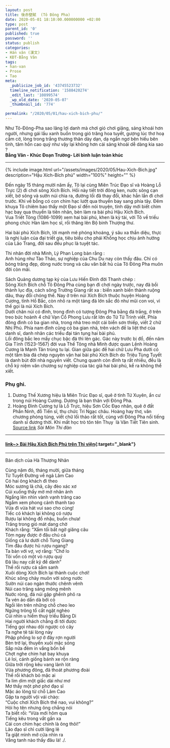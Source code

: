 ```yaml
---
layout: post
title: 後赤壁賦  (Tô Đông Pha)
date: 2020-05-01 18:10:00.000000000 +02:00
type: post
parent_id: '0'
published: true
password: ''
status: publish
categories:
- Hán văn (漢文)
- KĐT-Bằng Vân
tags:
- han-van
- Prose
- Tao
meta:
  _publicize_job_id: '43745523732'
  timeline_notification: '1588420274'
  _edit_last: '10899574'
  _wp_old_date: '2020-05-07'
  _thumbnail_id: '774'

permalink: "/2020/05/01/hau-xich-bich-phu/"
---
```


Như Tô-Đông-Pha sao lãng lợi danh mà chơi gió chơi giăng, sảng khoái hơn người, nhưng gái lầu xanh buồn trong gió trăng hoa tuyết, gượng lúc thơ hoạ cầm cờ, lòng trong trắng thương thân dày dạn, dạ ngẩn ngơ bên hiếu bên tình, tâm hồn cao quý như vậy lại không hơn cái sảng khoái dễ dàng kia sao ?  
**Bằng Vân - Khúc Đoạn Trường- Lời bình luận toàn khúc**  

***
 

{% 
   include image.html url="/assets/images/2020/05/Hau-Xich-Bich.jpg"
                      description="Hậu Xích-Bích phú"
                      width="100%"
                      height=""
%}  

Đến ngày 15 tháng mười năm ấy, Tô lại cùng Miên Trúc Đạo sĩ và Hoàng Lỗ Trực (2) đi chơi sông Xích Bích. Hồi này tiết trời đông ken, nước sông cạn xiết, bờ sông và sườn núi chìa ra, đường lối đã thay đổi, khác hẳn lần đi chơi trước. Khi về bỗng có con chim hạc lướt qua thuyền bay sang phía tây. Đêm khuya Tô chiêm bao thấy một Đạo sĩ đến nói truyện, tỉnh dậy mới biết chim hạc bay qua thuyền là tiên nhân, bèn làm ra bài phú Hậu Xích Bích.  
Vua Triết Tông (1086-1099) xem hai bài phú, khen là kỳ tài, vời Tô về triều phong chức Hàn lâm học sĩ, rồi thăng lên Bộ binh Thượng thư.  


Hai bài phú Xích Bích, lời mạnh mẽ phóng khoáng, ý sâu xa thần diệu, thực là nghị luận của đại triết gia, tiêu biểu cho phái Khổng học chịu ảnh hưởng của Lão Trang, đời sau đều phục là tuyệt tác.  


Thi nhân đời nhà Minh, Lý Phan Long bàn rằng :  
Anh hùng như Tào Tháo, sự nghiệp của Chu Du nay còn thấy đâu. Chỉ có bóng trăng đẹp, dòng nước trong và câu văn bất hủ của Tô Đông Pha muôn đời còn mãi.  


Sách Quảng dương tạp ký của Lưu Hiến Đình đời Thanh chép :  
Sông Xích Bích chỗ Tô Đông Pha cùng bạn đi chơi ngày trước, nay đã bồi thành lục địa, cách sông Trường Giang rất xa : biển xanh biến thành ruộng dâu, thay đổi chóng thế. Nay ở trên núi Xích Bích thuộc huyện Hoàng Cương, tỉnh Hồ Bắc, còn nhô ra một tảng đá lớn sắc đỏ như mũi con voi, vì thế gọi là núi Xích Bích.  
Dưới chân núi có đình, trong đình có tượng Đông Pha bằng đá trắng, ở trên treo bức hoành 4 chữ Vạn Cổ Phong Lưu rất lớn do Từ Tử Trinh viết. Phía đông đình có ba gian nhà, trong nhà treo một cái biển sơn thiếp, viết 2 chữ Nhị Phú. Phía nam đình cũng có ba gian nhà, trên vách đề la liệt thơ của danh sĩ, danh nhân các triều đại tán tụng hai bài phú.  
Lối đông bắc leo mấy chục bậc đá thì lên gác. Gác này trước bị đổ, đến năm Gia Tĩnh (1523-1567) đời vua Thế Tông nhà Minh được quan Lệnh Hoàng Cương là Mạnh Tân trùng tu lại. Gian giữa gác đề hai chữ Lưu Pha dưới có một tấm bia đá chép nguyên văn hai bài phú Xích Bích do Triệu Tùng Tuyết là danh bút đời nhà nguyên viết. Chung quanh còn đình tạ rất nhiều, đều là chỗ kỷ niệm văn chương sự nghiệp của tác giả hai bài phú, kể ra không thể xiết.  


### Phụ ghi.


1. Dương Thế Xương hiệu là Miên Trúc Đạo sĩ, quê ở tỉnh Tứ Xuyên, ẩn cư trong núi Hoàng Cương. Dương là bạn thân với Đông Pha.  
2. Hoàng Đình Cương tự là Lỗ Trực, hiệu Sơn Cốc Đạo nhân, quê ở đất Phần Ninh, đỗ Tiến sĩ, thụ chức Tri Ngạc châu. Hoàng hay thơ, văn chương phóng túng, viết chữ lối thảo rất tốt, cùng với Đông Pha nổi tiếng danh sĩ đương thời. Khi mất học trò tôn tên Thụy&nbsp; là Văn Tiết Tiên sinh.  
[Source link](http://www.saimonthidan.com/?c=article&p=1037) *Sài Môn Thi đàn*

***


#### [link~> Bài Hậu Xích Bích Phú trên Thi viện](https://www.thivien.net/T%C3%B4-Th%E1%BB%A9c/H%E1%BA%ADu-X%C3%ADch-B%C3%ADch-ph%C3%BA/poem-BfwldcS0qekxn1B0b2u_yw){:target="_blank"}   

***

Bản dịch của Hà Thượng Nhân  

Cùng năm đó, tháng mười, giữa tháng  
Từ Tuyết Đường về ngả Lâm Cao  
Có hai ông khách đi theo  
Móc sương lã chã, cây đèo xác xơ  
Cúi xuống thấy mờ mờ nhân ảnh  
Ngẩng lên nhìn vành vạnh trăng cao  
Ngắm xem phong cảnh thanh tao  
Vừa đi vừa hát vui sao cho cùng!  
Tiếc có khách lại không có rượu  
Rượu lại không đồ nhậu, buồn chưa!  
Trăng trong gió mát dang chờ  
Khách rằng: “Xẩm tối bất ngờ giăng câu  
Tóm ngay được ở đâu chú cá  
Giống cá lư dưới chỗ Tùng Giang  
Tìm đâu được hũ rượu ngang?  
Ta bàn với vợ, vợ rằng: “Chớ lo  
Tôi vốn có một vò rượu quý  
Ðã lâu nay cất kỹ để dành”  
Thế rồi rượu cá sắm sanh  
Xuôi dòng Xích Bích lại thành cuộc chơi!  
Khúc sông chảy muôn vời sóng nước  
Sườn núi cao ngàn thước chênh vênh  
Núi cao trăng sáng mông mênh  
Nước ròng, đá núi gập ghềnh phô ra  
Ta vén áo dần dà bới cỏ  
Ngồi lên trên những chỗ cheo leo  
Ngửng trông tổ cắt ngặt nghèo  
Cúi nhìn u hiểm thuỷ triều Bằng Di  
Hai người khách chẳng đi tới được  
Tiếng gọi nhau dội ngược cỏ cây  
Ta nghe tê tái lòng này  
Phập phồng lo sợ ở đây rợn người  
Bèn trở lại, thuyền xuôi mặc sóng  
Sắp nửa đêm in vắng bốn bề  
Chợt nghe chim hạt bay khuya  
Lẻ loi, cánh giống bánh xe rộn ràng  
Giữa trời rộng kêu vang lảnh lót  
Vừa phương đông, đã thoát phương đoài  
Thế rồi khách bỏ mặc ai  
Ta lim dim một giấc dài như mơ  
Mơ thấy một phơ phơ đạo sĩ  
Mặc áo lông từ chỗ Lâm Cao  
Gặp ta người vội vái chào:  
“Cuộc chơi Xích Bích thế nao, vui không?”  
Hỏi họ tên nhưng ông chẳng nói  
Ta biết rồi: “Vừa mới hôm qua  
Tiếng kêu trong vắt gần xa  
Cái con chim hạc chính là ông thôi!”  
Lão đạo sĩ chỉ cười lặng lẽ  
Ta giật mình mở cửa nhìn ra  
Vắng tanh nào thấy đâu là!
./.